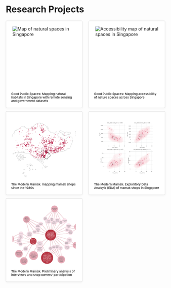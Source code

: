 # Research Projects

<div class="project-cards">

  <a href="https://urbanjeans.github.io/dfn-dashboard" target="_blank" class="card-link">
    <div class="card">
      <img src="assets/img/Habitats and Tree Canopy.png" alt="Map of natural spaces in Singapore" />
      <div class="card-text">
        Good Public Spaces: Mapping natural habitats in Singapore with remote sensing and government datasets
      </div>
    </div>
  </a>

  <a href="https://urbanjeans.github.io/dfn-dashboard" target="_blank" class="card-link">
    <div class="card">
      <img src="assets/img/Accessibility.png" alt="Accessibility map of natural spaces in Singapore" />
      <div class="card-text">
        Good Public Spaces: Mapping accessibility of nature spaces across Singapore
      </div>
    </div>
  </a>

  <a href="https://urbanjeans.github.io/dfn-dashboard" target="_blank" class="card-link">
    <div class="card">
      <img src="assets/img/1990s.png" alt="Map of provision shops in singapore in 1990 (part of a timelapse series of maps)" />
      <div class="card-text">
        The Modern Mamak: mapping mamak shops since the 1980s
      </div>
    </div>
  </a>

  <a href="https://urbanjeans.github.io/dfn-dashboard" target="_blank" class="card-link">
    <div class="card">
      <img src="assets/img/spearmanns.png" alt="Spearman's correlation between provision shops and supermarkets and HDBs" />
      <div class="card-text">
        The Modern Mamak: Exploritory Data Analsyis (EDA) of mamak shops in Singapore
      </div>
    </div>
  </a>

  <a href="https://urbanjeans.github.io/dfn-dashboard" target="_blank" class="card-link">
  <div class="card">
    <img src="assets/img/mindmap.png" alt="Concept map of common themes of shop owner participants and local communities" />
    <div class="card-text">
      The Modern Mamak: Preliminary analysis of interviews and shop owners' participation
    </div>
  </div>
</a>


<hr>


<style>
header img {
  width: 140px !important;
  height: auto !important;
}  

  

a {
  color: #b20738;
  font-weight: 400;        
  text-decoration: none;
}

a:hover {
  color: #b20738;
  text-decoration: none;
  font-weight: 400;       
}
  

  
.project-cards {
  display: flex;
  flex-wrap: wrap;
  gap: 10px;
  margin-top: 1rem;
  justify-content: space-between;
  box-sizing: border-box;
}

.card {
  border: 0.7px solid #ddd;
  padding: 1rem;
  border-radius: 3px;
  background-color: #ffffff;
  transition: transform 0.2s;
  box-shadow: 0 2px 6px rgba(0,0,0,0.05);
  height: 100%;
  box-sizing: border-box;
}

.card:hover {
  transform: scale(1.02);
}

.card img {
  width: 200px;
  height: 200px;
  object-fit: cover;
  border-radius: 3px;
  display: block;
  margin: 0 auto;
}

.card-link {
  display: block;
  text-decoration: none;
  color: inherit;
  width: calc(50% - 10px); 
  box-sizing: border-box;
}

.card-text {
  margin-top: 0.5rem;
  font-weight: 500;
  font-size: 0.6rem;
}

@media (max-width: 768px) {
  .card-link {
    flex: 1 1 100%;
    max-width: 100%;
  }
}
</style>
